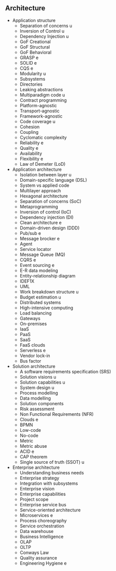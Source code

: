 ## Architecture

- Application structure
  - Separation of concerns u
  - Inversion of Control u
  - Dependency Injection u
  - GoF Creational
  - GoF Structural
  - GoF Behavioral
  - GRASP e
  - SOLID e
  - CQS e
  - Modularity u
  - Subsystems
  - Directories
  - Leaking abstractions
  - Multiparadigm code u
  - Contract programming
  - Platform-agnostic
  - Transport-agnostic
  - Framework-agnostic
  - Code coverage u
  - Cohesion
  - Coupling
  - Cyclomatic complexity
  - Reliability e
  - Quality e
  - Availability
  - Flexibility e
  - Law of Demeter (LoD)
- Application architecture
  - Isolation between layer u
  - Domain-specific language (DSL)
  - System vs applied code
  - Multilayer approach
  - Hexagonal architecture
  - Separation of concerns (SoC)
  - Metaprogramming
  - Inversion of control (IoC) 
  - Dependency injection (DI) 
  - Clean architecture e
  - Domain-driven design (DDD) 
  - Pub/sub e
  - Message brocker e
  - Agent
  - Service locator
  - Message Queue (MQ)
  - CQRS e
  - Event sourcing e
  - E-R data modeling
  - Entity-relationship diagram
  - IDEF1X
  - UML
  - Work breakdown structure u
  - Budget estimation u
  - Distributed systems
  - High-intensive computing
  - Load balancing
  - Gateways
  - On-premises
  - IaaS
  - PaaS
  - SaaS
  - FaaS clouds
  - Serverless e
  - Vendor lock-in
  - Bus factor
- Solution architecture
  - A software requirements specification (SRS)
  - Solution visions u
  - Solution capabilities u
  - System design u
  - Process modelling
  - Data modelling
  - Solution components
  - Risk assessment
  - Non Functional Requirements (NFR)
  - Clouds e
  - BPMN
  - Low-code
  - No-code
  - Metric
  - Metric abuse
  - ACID e
  - CAP theorem
  - Single source of truth (SSOT) u
- Enterprise architecture
  - Understanding business needs
  - Enterprise strategy
  - Integration with subsystems
  - Enterprise vision
  - Enterprise capabilities
  - Project scope
  - Enterprise service bus
  - Service-oriented architecture
  - Microservices e
  - Process choreography
  - Service orchestration
  - Data warehouse
  - Business Intelligence
  - OLAP
  - OLTP
  - Conways Law
  - Quality assurance
  - Engineering Hygiene e
